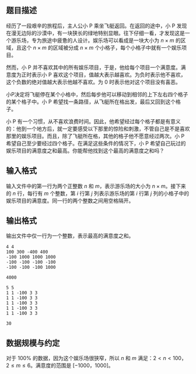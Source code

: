 ## 题目描述

经历了一段艰辛的旅程后，主人公小 P 乘坐飞艇返回。在返回的途中，小 P 发现在漫无边际的沙漠中，有一块狭长的绿地特别显眼。往下仔细一看，才发现这是一个游乐场，专为旅途中疲惫的人设计。娱乐场可以看成是一块大小为 $n\times m$ 的区域，且这个 $n\times m$ 的区域被分成 $n\times m$ 个小格子，每个小格子中就有一个娱乐项目。

然而，小 P 并不喜欢其中的所有娱乐项目，于是，他给每个项目一个满意度。满意度为正时表示小 P 喜欢这个项目，值越大表示越喜欢。为负时表示他不喜欢，这个负数的绝对值越大表示他越不喜欢。为 $0$ 时表示他对这个项目没有喜恶。

小P决定将飞艇停在某个小格中，然后每步他可以移动到相邻的上下左右四个格子的某个格子中。小 P 希望找一条路径，从飞艇所在格出发，最后又回到这个格子。

小 P 有一个习惯，从不喜欢浪费时间。因此，他希望经过每个格子都是有意义的：他到一个地方后，就一定要感受以下那里的惊险和刺激，不管自己是不是喜欢那里的娱乐项目。而且，除了飞艇所在格，其他的格子他不愿意经过两次。小 P 希望自己至少要经过四个格子。在满足这些条件的情况下，小 P 希望自己玩过的娱乐项目的满意度之和最高。你能帮他找到这个最高的满意度之和吗？

## 输入格式

输入文件中的第一行为两个正整数 $n$ 和 $m$，表示游乐场的大小为 $n\times m$。接下来的 $n$ 行，每行有 $m$ 个整数，第 $i$ 行第 $j$ 列表示游乐场的第 $i$ 行第 $j$ 列的小格子中的娱乐项目的满意度。同一行的两个整数之间用空格隔开。

## 输出格式

输出文件中仅一行为一个整数，表示最高的满意度之和。

```input1
4 4
100 300 -400 400
-100 1000 1000 1000
-100 -100 -100 -100
-100 -100 -100 1000
```

```output1
4000
```



```input2
5 5 
1 1 -100 3 3
1 1 -100 3 3
1 1 -100 3 3
1 1 -100 3 3
1 1 -100 3 3
```

```output2
30
```

## 数据规模与约定


对于 $100\%$ 的数据，因为这个娱乐场很狭窄，所以 $n$ 和 $m$ 满足：$2\lt n\lt 100$，$2\le m\le 6$。满意度的范围是 $[-1000，1000]$。